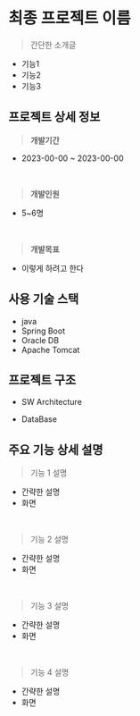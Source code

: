 # 최종 프로젝트 이름
> 간단한 소개글
- 기능1
- 기능2
- 기능3
  
## 프로젝트 상세 정보
> **개발기간**
- 2023-00-00 ~ 2023-00-00

<br>

> **개발인원**
- 5~6명

<br>

> **개발목표**
- 이렇게 하려고 한다

## 사용 기술 스택
- java
- Spring Boot
- Oracle DB
- Apache Tomcat

## 프로젝트 구조
- SW Architecture

- DataBase


## 주요 기능 상세 설명
> 기능 1 설명
- 간략한 설명
- 화면

<br>

> 기능 2 설명
- 간략한 설명
- 화면
   
<br>
  
> 기능 3 설명
- 간략한 설명
- 화면
  
<br>

> 기능 4 설명
- 간략한 설명
- 화면 
